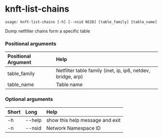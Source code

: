 <!-- THIS PART OF THIS FILE IS AUTOGENERATED. DO NOT MODIFY IT. See scripts/generate-docs.sh -->
# knft-list-chains

```text
usage: knft-list-chains [-h] [--nsid NSID] [table_family] [table_name]

```

Dump netfilter chains form a specific table
### Positional arguments

|Positional Argument|Help|
| :--- | :--- |
|table_family|Netfilter table family (inet, ip, ip6, netdev, bridge, arp)|
|table_name|Table name|

### Optional arguments

|Short|Long|Help|
| :--- | :--- | :--- |
|-h|--help|show this help message and exit|
|-n|--nsid|Network Namespace ID|

<!-- END OF AUTOGENERATED PART. Do not modify this line or the line below, they mark the end of the auto-generated part of the file. If you want to extend the documentation in a way which cannot easily be done by adding to the command help description, write below the following line. -->
<!-- ------------\>8---- ----\>8---- ----\>8------------ -->
